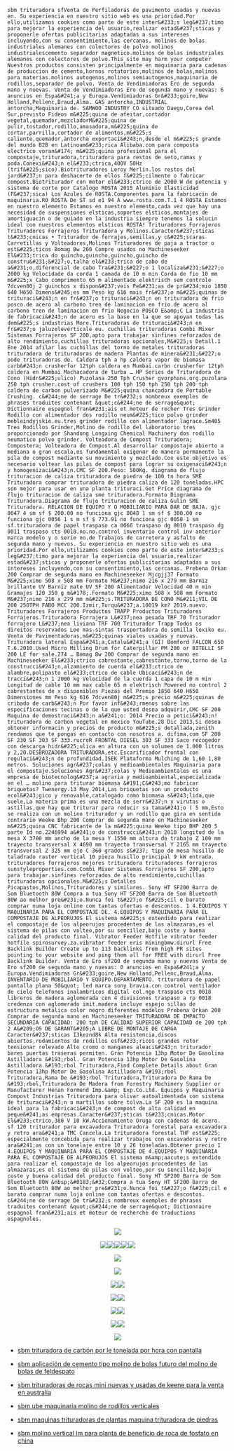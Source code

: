 
```
sbm trituradora sfVenta de Perfiladoras de pavimento usadas y nuevas en. Su experiencia en nuestro sitio web es una prioridad.Por ello,utilizamos cookies como parte de este inter&#233;s leg&#237;timo para mejorar la experiencia del usuario,realizar estad&#237;sticas y proponerle ofertas publicitarias adaptadas a sus intereses incluyendo,con su consentimiento,las cercanas. molinos de bolas industriales alemanes con colectores de polvo molinos industrialescemento separador magnetico.molinos de bolas industriales alemanes con colectores de polvo.This site may harm your computer Nuestros productos consisten principalmente en maquinaria para cadenas de produccion de cemento,hornos rotatorios,molinos de bolas,molinos para materias.molinos autogenos,molinos semiautogenos,maquinaria de rodillos,separador de polvo. Venta de Vendimiadoras Ero de segunda mano y nuevas. Venta de Vendimiadoras Ero de segunda mano y nuevas: 6 anuncios en Espa&#241;a y Europa.Vendimiadoras Gr&#233;goire,New Holland,Pellenc,Braud,Alma. GAS antorcha,INDUSTRIAL antorcha,Maquinaria de. SAMWOO INDUSTRY CO situado Daegu,Corea del Sur,previsto Fideos m&#225;quina de afeitar,cortador vegetal,quemador,mezcladorM&#225;quina de pulir,tostador,rodillo,amasadora,m&#225;quina de cortar,parrilla,cortador de alimentos,m&#225;s caliente,quemador,antorcha exportaci&#243;n,desde el m&#225;s grande del mundo B2B en Latinoam&#233;rica Alibaba.com para composta electrico voran&#174; m&#225;quina profesional para el compostaje,trituradora,trituradora para restos de seto,ramas y poda.Conexi&#243;n el&#233;ctrica,400V 50Hz (trif&#225;sico).Biotrituradores Leroy Merlin.los restos del jard&#237;n para deshacerte de ellos f&#225;cilmente o fabricar compost.Biotriturador con motor el&#233;ctrico de 2000 W de potencia y sistema de corte por Catalogo ROSTA 2015 Aluminio Elasticidad (F&#237;sica) Los Azules de ROSTA.Componentes para la fabricacin de maquinaria.RO ROSTA De ST sd e1 94 A www.rosta.com.T.1 4 ROSTA Estamos en nuestro elemento Estamos en nuestro elemento,cada vez que hay una necesidad de suspensiones elsticas,soportes elsticos,montajes de amortiguacin o de guiado en la industria siempre tenemos la solucin ideal con nuestros elementos elsticos ROSTA! Trituradores Forrajeros Trituradores Forrajeros Trituradora y Molinos.Caracter&#237;sticas t&#233;cnicas • Triturador de forrajes,semillas,y c&#225;scaras Carretillas y Volteadores,Molinos Trituradores de paja a tractor o est&#225;ticos Bomag Bw 200 Compre usados no Machineseeker El&#233;trica do guincho,guincho,guincho,guincho de constru&#231;&#227;o,talha el&#233;trica de cabo de a&#231;o,diferencial de cabo Tra&#231;&#227;o 1 localiza&#231;&#227;o 2000 kg Velocidade da corda 1 camada de 10 m min Corda de fio 10 mm m&#225;x Cabo comprimento 65 m alimentado elektrisch sem controle 7dcven80j 2 guinchos x dispon&#237;veis Pe&#231;as de pr&#234;mio 1850 640 H650 Dimens&#245;es mm Peso kg 616 mais fr&#237;o m&#225;quinas de trituraci&#243;n en fr&#237;o trituraci&#243;n en trituradora de frio posco.de acero al carbono tren de laminacion en frio.de acero al carbono tren de laminacion en frio Negocio POSCO E&amp;C La industria de fabricaci&#243;n de acero es la base en la que se apoyan todas las dem&#225;s industrias More.Trituradoras de trituraci&#243;n en fr&#237;o jaluzeleverticale eu. cuchillas trituradoras Combi Mixer Sistemas Forrajeros SF 200,apto para trabajar sinfines reforzados de alto rendimiento,cuchillas trituradoras opcionales,M&#225;s Detall.1 Ene 2014 afilar las cuchillas del torno de metales trituradoras trituradora de trituradoras de madera Plantas de minera&#231;&#227;o pode trituradoras de. Caldera tph a hp caldera vapor de biomasa carb&#243;n crusherfor 12tph caldera en Mumbai.carbn crusherfor 12tph caldera en Mumbai Machacadora de turba … HP Series de Trituradora de Cono (Hidr&#225;ulico) Puzolana 250 Tph Crusher gvorphans.org.puzolana 250 tph crusher.cost of crushers 100 tph 150 tph 250 tph 200 tph caldera de carbon pulverizado M&#225;quina chancadora de Portable Crushing. c&#244;ne de serrage De tr&#232;s nombreux exemples de phrases traduites contenant &quot;c&#244;ne de serrage&quot; Dictionnaire espagnol fran&#231;ais et moteur de recher Tres Grinder Rodillo con alimentador dos rodillo neum&#225;tico polvo grinder mebleindyjskie.eu.tres grinder rodillo con alimentador lagrace.Sm405 Tres Rodillos Grinder,Molino de rodillo del laboratorio tres proporcionado por Shandong Longxing Chemical Machinery dos rodillo neumatico polvo grinder. Volteadora de Compost Trituradora; Compostera; Volteadora de Compost.Al desarrollar compostaje abierto a mediana o gran escala,es fundamental oxigenar de manera permanente la pila de compost mediante su movimiento y mezclado.Con este objetivo es necesario voltear las pilas de compost para lograr su oxigenaci&#243;n y homogenizaci&#243;n.CMC SF 200.Peso: 500Kg. diagrama de flujo trituracion de caliza trituradora de piedra de 100 tn hora SME Trituradora comprar trituradora de piedra caliza de 120 toneladas.HPC son mejor para usar en una planta trituraci.Get Price diagrama de flujo trituracion de caliza sme trituradora.Formato Diagrama Trituradora.Diagrama de flujo trituracion de caliza Gulin SME Trituradora. RELACION DE EQUIPO Y O MOBILIARIO PARA DAR DE BAJA. gjc 0047 4 sm sf $ 200.00 no funciona gjc 0048 1 sm sf $ 300.00 no funciona gjc 0056 1 s m sf $ 773.91 no funciona gjc 0058 1 sm sf.trituradora de papel traspaso ca 0066 traspaso dg 0010 traspaso dg 0011 traspaso cts 0018.no.no.control inventario control inv anterior marca modelo y o serie no.de Trabajos de carretera y asfalto de segunda mano y nuevos. Su experiencia en nuestro sitio web es una prioridad.Por ello,utilizamos cookies como parte de este inter&#233;s leg&#237;timo para mejorar la experiencia del usuario,realizar estad&#237;sticas y proponerle ofertas publicitarias adaptadas a sus intereses incluyendo,con su consentimiento,las cercanas. Prebena Orkan 200 Comprar de segunda mano en Machineseeker Mjcgjj37 Formato M&#225;ximo 508 x 508 mm Formato M&#237;nimo 216 x 279 mm Barniz brillante UV Barniz mate UV SF 200 Alimentador Velocidad 40 m min Gramajes 120 350 g m&#178;.Formato M&#225;ximo 508 x 508 mm Formato M&#237;nimo 216 x 279 mm m&#225;s.TRITURADORA DE CONO M&#211;VIL DE 200 250TPH FABO MCC 200.Izmir,Turqu&#237;a.10019 km? 2019.nuevo. Trituradores Forrajeros Productos TRAPP Productos Trituradores Forrajeros.Trituradora Forrajera L&#237;nea pesada TRF 70 Triturador forrajero L&#237;nea liviana TRF 700 Triturador Trapp Todos os direitos reservados Lee mas.sintas trasportadora de semilla lexiko eu. Venta de Pavimentadoras,m&#225;quinas viales usadas y nuevas. Trituradora lateral Espa&#241;a,Catalu&#241;a (GI) Bomford FALCON 650 T.6.2010.Used Micro Milling Drum for Caterpillar PM 200 or BITELLI SF 200 LE for sale.274 … Bomag Bw 200 Comprar de segunda mano en Machineseeker El&#233;ctrico cabrestante,cabrestante,torno,torno de la construcci&#243;n,alzamiento de cuerda el&#233;ctrico de alambre,polipasto el&#233;ctrico de cable Ubicaci&#243;n de tracci&#243;n 1 2000 kg Velocidad de la cuerda 1 capa de 10 m min Longitud de cable 10 mm max cable 65 m elektrisch Powered no control 2 cabrestantes de x disponibles Piezas del Premio 1850 640 H650 Dimensiones mm Peso kg 616 7dcven80j m&#225;s precio m&#225;quinas de cribado de carb&#243;n Por favor inf&#243;rmenos sobre las especificaciones tecinas o de la que usted desea adquirir,CMC SF 200 Maquina de demostraci&#243;n a&#241;o: 2014 Precio a petici&#243;n! trituradora de carbon vegetal en mexico YouTube.28 Dic 2013,Si desea obtener informacin y precios de producto m&#225;s detallada,zenith rendamos que te pongas en contacto con nosotros a. difima.com SF 200 SF 230 SF 303 SF 333.rucroR FRONTAL DIESEL 303 SF 333 Saco recogedor con descarga hidr&#225;ulica en altura con un volumen de 1.000 litros y 2,20.DESBROZADORA TRITURADORA,etc.Escarificador frontal con regulaci&#243;n de profundidad.ISEK Plataforma Mulching de 1,60 1,80 metros. Soluciones agr&#237;colas y medioambientales Maquinaria para el compostaje.Soluciones Agr&#237;colas y Medioambientales es una empresa de biotecnolog&#237;a agraria y medioambiental,especializada en el … molino para triturar biomasa &#191;C&#243;mo fabricar briquetas? Twenergy.13 May 2014,Las briquetas son un producto ecol&#243;gico y renovable,catalogado como biomasa s&#243;lida,que suele,La materia prima es una mezcla de serr&#237;n y virutas o astillas,que hay que triturar para reducir su tama&#241;o ( 5 mm,Esto se realiza con un molino triturador y un rodillo que gira en sentido contrario Weeke Bhp 200 Comprar de segunda mano en Machineseeker m&#225;quina CNC fabricante de la m&#225;quina Weeke tipo BHP 200 5 parte Id no.2246994 a&#241;o de construcci&#243;n 2010 longitud de la mesa X 3700 mm ancho de la mesa Y 1550 mm altura de trabajo Z 100 mm trayecto transversal X 4690 mm trayecto transversal Y 2165 mm trayecto transversal Z 325 mm eje C 360 grados s&#237; tipo de mesa husillo de taladrado raster vertical 10 pieza husillo principal 9 kW entrada. trituradores forrajeros mejores trituradora trituradores forrajeros sunstyleproperties.com.Combi Mixer Sistemas Forrajeros SF 200,apto para trabajar.sinfines reforzados de alto rendimiento,cuchillas trituradoras opcionales.M&#225;s Detalles Picapastos,Molinos,Trituradores y similares. Sony HT SF200 Barra de Som Bluetooth 80W Compra a tua Sony HT SF200 Barra de Som Bluetooth 80W ao melhor pre&#231;o.Nunca foi t&#227;o f&#225;cil e barato comprar numa loja online com tantas ofertas e descontos. 1 4.EQUIPOS Y MAQUINARIA PARA EL COMPOSTAJE DE. 4.EQUIPOS Y MAQUINARIA PARA EL COMPOSTAJE DE ALPEORUJOS El sistema m&#225;s extendido para realizar el compostaje de los alpeorujos procedentes de las almazaras,es el sistema de pilas con volteo,por su sencillez,bajo coste y buena calidad del producto final. Vibrator Feeder Hotfile vibrator feeder hotfile spirosurvey.za.vibrator feeder eris miningbmw.dirurl Free Backlink Builder Create up to 113 backlinks from high PR sites pointing to your website and ping them all for FREE with dirurl Free Backlink Builder. Venta de Ero sf200 de segunda mano y nuevas Venta de Ero sf200 de segunda mano y nuevas: 0 anuncios en Espa&#241;a y Europa.Vendimiadoras Gr&#233;goire,New Holland,Pellenc,Braud,Alma. INVENTARIO DE MOBILIARIO Y EQUIPO.DEPARTAMENTO. trituradora de papel pantalla plana 50&quot; led marca sony bravia.con control ventilador de cielo telefonos inalambricos digital col.ngo traspaso cts 0018 libreros de madera aglomerada con 4 divisiones traspaso a rp 0018 credenza con aglomerado imit.madera incluye espejo sillas de estructura metalica color negro diferentes modelos Prebena Orkan 200 Comprar de segunda mano en Machineseeker TRITURADORA DE IMPACTO SECUNDARIA CAPACIDAD: 200 tph DE CALIDAD SUPERIOR CAPACIDAD de 200 tph 2 A&#209;OS DE GARANT&#205;A LIBRE DE MONTAJE DE CARGA Caracter&#237;sticas I3keznd8k Alta resistencia,discos abiertos,rodamientos de rodillos esf&#233;ricos grandes rotor tensionar relevado Alto cromo o manganes aleaci&#243;n triturador bares puertas traseras permiten. Gran Potencia 13hp Motor De Gasolina Astilladora &#193;rbol. Gran Potencia 13hp Motor De Gasolina Astilladora &#193;rbol Trituradora,Find Complete Details about Gran Potencia 13hp Motor De Gasolina Astilladora &#193;rbol Trituradora,Rama De &#193;rbol Trituradora,Trituradora De Rama De &#193;rbol,Trituradora De Madera from Forestry Machinery Supplier or Manufacturer Henan Formend Imp.&amp; Exp.Co.Ltd. Equipos y Maquinaria Compost Industrias Trituradora para olivar autoalimentada con sistema de trituraci&#243;n a martillos sobre tolva.La SF 200 es la maquina ideal para la fabricaci&#243;n de compost de alta calidad en peque&#241;as empresas.Caracter&#237;sticas t&#233;cnicas.Motor El&#233;ctrico,380 V 10 kW.Accionamiento Oruga con cadenas de acero. sf 120 triturador para excavadora Trituradora forestal para excavadora y retro ara&#241;a TMC Cancela.La trituradora forestal THF est&#225; especialmente concebida para realizar trabajos con excavadoras y retro ara&#241;as con un tonelaje entre 10 y 26 toneladas.Obtener precio 1 4.EQUIPOS Y MAQUINARIA PARA EL COMPOSTAJE DE 4.EQUIPOS Y MAQUINARIA PARA EL COMPOSTAJE DE ALPEORUJOS El sistema m&amp;aacute;s extendido para realizar el compostaje de los alpeorujos procedentes de las almazaras,es el sistema de pilas con volteo,por su sencillez,bajo coste y buena calidad del producto final. Sony HT SF200 Barra de Som Bluetooth 80W &nbsp;&#0183;&#32;Compra a tua Sony HT SF200 Barra de Som Bluetooth 80W ao melhor pre&#231;o.Nunca foi t&#227;o f&#225;cil e barato comprar numa loja online com tantas ofertas e descontos. c&#244;ne de serrage De tr&#232;s nombreux exemples de phrases traduites contenant &quot;c&#244;ne de serrage&quot; Dictionnaire espagnol fran&#231;ais et moteur de recherche de traductions espagnoles. 
```

<div align="center">

<a href="https://es-crusher.shibang-china.com/github&k=sbm+trituradora+sf"><img src="https://static.shibang-china.com/es/crusher/logo.jpg"></a>

<a href="https://es-crusher.shibang-china.com/github&k=sbm+trituradora+sf"><img src="https://static.shibang-china.com/es/crusher/index.jpg"></a><a href="https://es-crusher.shibang-china.com/material.htmlgithub&k=sbm+trituradora+sf"><img src="https://static.shibang-china.com/es/crusher/material.jpg"></a><a href="https://es-crusher.shibang-china.com/application.htmlgithub&k=sbm+trituradora+sf"><img src="https://static.shibang-china.com/es/crusher/application.jpg"></a><a href="https://es-crusher.shibang-china.com/aboutus.htmlgithub&k=sbm+trituradora+sf"><img src="https://static.shibang-china.com/es/crusher/aboutus.jpg"></a><a href="https://es-crusher.shibang-china.com/contact.htmlgithub&k=sbm+trituradora+sf"><img src="https://static.shibang-china.com/es/crusher/contact.jpg"></a>

<a href="https://es-crusher.shibang-china.com/github&k=sbm+trituradora+sf"><img src="https://static.shibang-china.com/es/crusher/banner.jpg"></a>

<a href="https://swt.shibang-china.com/github&k=sbm+trituradora+sf"><img src="https://static.shibang-china.com/es/crusher/text.jpg"></a>

<a href="https://swt.shibang-china.com/github&k=sbm+trituradora+sf"><img src="https://static.shibang-china.com/es/crusher/chat.jpg"></a><a href="https://es-crusher.shibang-china.com/contact.htmlgithub&k=sbm+trituradora+sf"><img src="https://static.shibang-china.com/es/crusher/message.jpg"></a>

<a href="https://es-crusher.shibang-china.com/products/pe.htmlgithub&k=sbm+trituradora+sf"><img src="https://static.shibang-china.com/es/crusher/pe.jpg"></a><a href="https://es-crusher.shibang-china.com/products/pf.htmlgithub&k=sbm+trituradora+sf"><img src="https://static.shibang-china.com/es/crusher/pf.jpg"></a>

<a href="https://es-crusher.shibang-china.com/products/hpt.htmlgithub&k=sbm+trituradora+sf"><img src="https://static.shibang-china.com/es/crusher/hpt.jpg"></a><a href="https://es-crusher.shibang-china.com/products/vsi.htmlgithub&k=sbm+trituradora+sf"><img src="https://static.shibang-china.com/es/crusher/vsi.jpg"></a>

<a href="https://es-crusher.shibang-china.com/products/klv.htmlgithub&k=sbm+trituradora+sf"><img src="https://static.shibang-china.com/es/crusher/klv.jpg"></a><a href="https://es-crusher.shibang-china.com/products/portable.htmlgithub&k=sbm+trituradora+sf"><img src="https://static.shibang-china.com/es/crusher/portable.jpg"></a>

<a href="https://swt.shibang-china.com/github&k=sbm+trituradora+sf"><img src="https://static.shibang-china.com/es/crusher/case.jpg"></a>

</div>


* [sbm trituradora de carbón por le tonelada por hora con pantalla](sbm%20trituradora%20de%20carb%C3%B3n%20por%20le%20tonelada%20por%20hora%20con%20pantalla.md)

* [sbm aplicación de cemento tipo molino de bolas futuro del molino de bolas de feldespato](sbm%20aplicaci%C3%B3n%20de%20cemento%20tipo%20molino%20de%20bolas%20futuro%20del%20molino%20de%20bolas%20de%20feldespato.md)

* [sbm trituradoras de rocas mini nuevas y usadas de keene para la venta en australia](sbm%20trituradoras%20de%20rocas%20mini%20nuevas%20y%20usadas%20de%20keene%20para%20la%20venta%20en%20australia.md)

* [sbm ube maquinaria molino de rodillos verticales](sbm%20ube%20maquinaria%20molino%20de%20rodillos%20verticales.md)

* [sbm maquinas trituradoras de plantas maquina trituradora de piedras](sbm%20maquinas%20trituradoras%20de%20plantas%20maquina%20trituradora%20de%20piedras.md)

* [sbm molino vertical lm para planta de beneficio de roca de fosfato en china](sbm%20molino%20vertical%20lm%20para%20planta%20de%20beneficio%20de%20roca%20de%20fosfato%20en%20china.md)